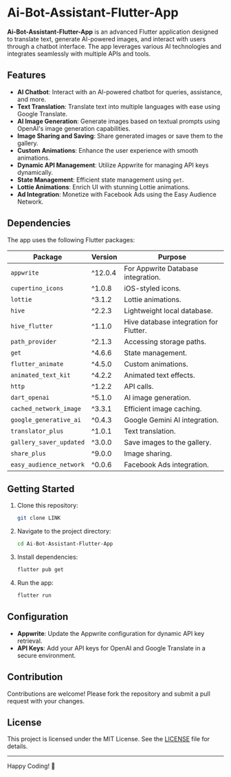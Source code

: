 # Ai-Bot-Assistant-Flutter-App

**Ai-Bot-Assistant-Flutter-App** is an advanced Flutter application designed to translate text, generate AI-powered images, and interact with users through a chatbot interface. The app leverages various AI technologies and integrates seamlessly with multiple APIs and tools.

## Features

- **AI Chatbot**: Interact with an AI-powered chatbot for queries, assistance, and more.
- **Text Translation**: Translate text into multiple languages with ease using Google Translate.
- **AI Image Generation**: Generate images based on textual prompts using OpenAI's image generation capabilities.
- **Image Sharing and Saving**: Share generated images or save them to the gallery.
- **Custom Animations**: Enhance the user experience with smooth animations.
- **Dynamic API Management**: Utilize Appwrite for managing API keys dynamically.
- **State Management**: Efficient state management using `get`.
- **Lottie Animations**: Enrich UI with stunning Lottie animations.
- **Ad Integration**: Monetize with Facebook Ads using the Easy Audience Network.

## Dependencies

The app uses the following Flutter packages:

| **Package**                  | **Version**    | **Purpose**                             |
|------------------------------|----------------|-----------------------------------------|
| `appwrite`                   | ^12.0.4        | For Appwrite Database integration.      |
| `cupertino_icons`            | ^1.0.8         | iOS-styled icons.                       |
| `lottie`                     | ^3.1.2         | Lottie animations.                      |
| `hive`                       | ^2.2.3         | Lightweight local database.             |
| `hive_flutter`               | ^1.1.0         | Hive database integration for Flutter.  |
| `path_provider`              | ^2.1.3         | Accessing storage paths.                |
| `get`                        | ^4.6.6         | State management.                       |
| `flutter_animate`            | ^4.5.0         | Custom animations.                      |
| `animated_text_kit`          | ^4.2.2         | Animated text effects.                  |
| `http`                       | ^1.2.2         | API calls.                              |
| `dart_openai`                | ^5.1.0         | AI image generation.                    |
| `cached_network_image`       | ^3.3.1         | Efficient image caching.                |
| `google_generative_ai`       | ^0.4.3         | Google Gemini AI integration.           |
| `translator_plus`            | ^1.0.1         | Text translation.                       |
| `gallery_saver_updated`      | ^3.0.0         | Save images to the gallery.             |
| `share_plus`                 | ^9.0.0         | Image sharing.                          |
| `easy_audience_network`      | ^0.0.6         | Facebook Ads integration.               |

## Getting Started

1. Clone this repository:
   ```bash
   git clone LINK
   ```

2. Navigate to the project directory:
   ```bash
   cd Ai-Bot-Assistant-Flutter-App
   ```

3. Install dependencies:
   ```bash
   flutter pub get
   ```

4. Run the app:
   ```bash
   flutter run
   ```

## Configuration

- **Appwrite**: Update the Appwrite configuration for dynamic API key retrieval.
- **API Keys**: Add your API keys for OpenAI and Google Translate in a secure environment.

## Contribution

Contributions are welcome! Please fork the repository and submit a pull request with your changes.

## License

This project is licensed under the MIT License. See the [LICENSE](LICENSE) file for details.

---

Happy Coding! 🚀
```
